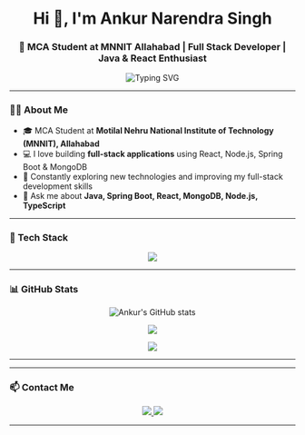 <h1 align="center">Hi 👋, I'm Ankur Narendra Singh</h1>
<h3 align="center">🚀 MCA Student at MNNIT Allahabad | Full Stack Developer | Java & React Enthusiast</h3>

<p align="center">
  <img src="https://readme-typing-svg.demolab.com?font=Fira+Code&duration=2000&pause=1000&color=6CABDD&center=true&vCenter=true&width=435&lines=Passionate+Coder;Full+Stack+Developer;Tech+Explorer" alt="Typing SVG" />
</p>

---

### 🧑‍🎓 About Me
- 🎓 MCA Student at **Motilal Nehru National Institute of Technology (MNNIT), Allahabad**
- 💻 I love building **full-stack applications** using React, Node.js, Spring Boot & MongoDB
- 🧠 Constantly exploring new technologies and improving my full-stack development skills
- 💬 Ask me about **Java, Spring Boot, React, MongoDB, Node.js, TypeScript**

---

### 🔧 Tech Stack

<p align="center">
  <img src="https://skillicons.dev/icons?i=java,spring,react,ts,js,html,css,nodejs,express,mongodb,mysql,git,github,cpp,c" />
</p>

---

### 📊 GitHub Stats

<p align="center">
  <img src="https://github-readme-stats.vercel.app/api?username=Ankur2905&show_icons=true&theme=tokyonight" alt="Ankur's GitHub stats" />
</p>
<p align="center">
  <img src="https://github-readme-streak-stats.herokuapp.com/?user=Ankur2905&theme=tokyonight" />
</p>
<p align="center">
  <img src="https://github-readme-stats.vercel.app/api/top-langs/?username=Ankur2905&layout=compact&theme=tokyonight" />
</p>

---



---

### 📫 Contact Me

<p align="center">
  <a href="https://www.linkedin.com/in/ankur-narendra-singh-2531b3192/" target="_blank">
    <img src="https://img.shields.io/badge/-LinkedIn-0A66C2?style=for-the-badge&logo=linkedin&logoColor=white" />
  </a>
  <a href="mailto:singhankur362@gmail.com">
    <img src="https://img.shields.io/badge/-Gmail-D14836?style=for-the-badge&logo=gmail&logoColor=white" />
  </a>
</p>

---


